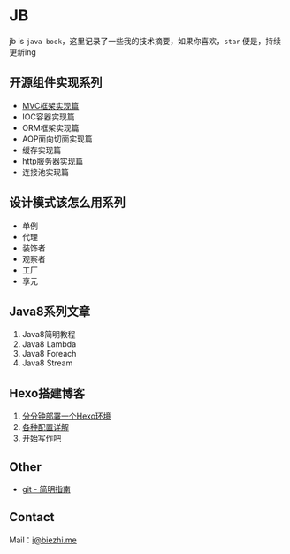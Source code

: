 # JB

jb is `java book`，这里记录了一些我的技术摘要，如果你喜欢，`star` 便是，持续更新ing

## 开源组件实现系列

- [MVC框架实现篇](mvc/SUMMARY.md)
- IOC容器实现篇
- ORM框架实现篇
- AOP面向切面实现篇
- 缓存实现篇
- http服务器实现篇
- 连接池实现篇

## 设计模式该怎么用系列

- 单例
- 代理
- 装饰者
- 观察者
- 工厂
- 享元

## Java8系列文章

1. Java8简明教程
2. Java8 Lambda
3. Java8 Foreach
4. Java8 Stream

## Hexo搭建博客

1. [分分钟部署一个Hexo环境](hexo/hello.md)
2. [各种配置详解](hexo/config.md)
3. [开始写作吧](hexo/writing.md)

## Other

- [git - 简明指南](git/guide.md) 

## Contact

Mail：i@biezhi.me

